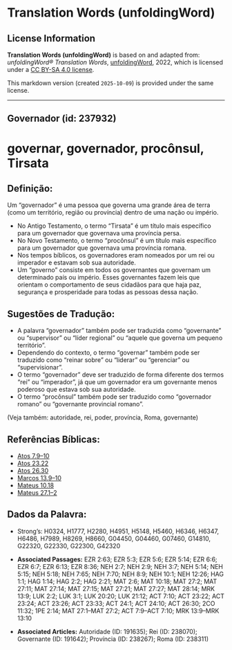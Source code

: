# Translation Words (unfoldingWord)

## License Information

**Translation Words (unfoldingWord)** is based on and adapted from: _unfoldingWord® Translation Words_, [unfoldingWord](https://unfoldingword.org/utw), 2022, which is licensed under a [CC BY-SA 4.0 license](https://creativecommons.org/licenses/by-sa/4.0/legalcode.en).

This markdown version (created `2025-10-09`) is provided under the same license.



--------------------------------

## Governador (id: 237932)

governar, governador, procônsul, Tirsata
========================================

Definição:
----------

Um “governador” é uma pessoa que governa uma grande área de terra (como um território, região ou província) dentro de uma nação ou império.

* No Antigo Testamento, o termo “Tirsata” é um título mais específico para um governador que governava uma província persa.
* No Novo Testamento, o termo “procônsul” é um título mais específico para um governador que governava uma província romana.
* Nos tempos bíblicos, os governadores eram nomeados por um rei ou imperador e estavam sob sua autoridade.
* Um “governo” consiste em todos os governantes que governam um determinado país ou império. Esses governantes fazem leis que orientam o comportamento de seus cidadãos para que haja paz, segurança e prosperidade para todas as pessoas dessa nação.

Sugestões de Tradução:
----------------------

* A palavra “governador” também pode ser traduzida como “governante” ou “supervisor” ou “líder regional” ou “aquele que governa um pequeno território”.
* Dependendo do contexto, o termo “governar” também pode ser traduzido como “reinar sobre” ou “liderar” ou “gerenciar” ou “supervisionar”.
* O termo “governador” deve ser traduzido de forma diferente dos termos “rei” ou “imperador”, já que um governador era um governante menos poderoso que estava sob sua autoridade.
* O termo “procônsul” também pode ser traduzido como “governador romano” ou “governante provincial romano”.

(Veja também: autoridade, rei, poder, província, Roma, governante)

Referências Bíblicas:
---------------------

* [Atos 7\.9–10](https://ref.ly/Acts7:9-Acts7:10)
* [Atos 23\.22](https://ref.ly/Acts23:22)
* [Atos 26\.30](https://ref.ly/Acts26:30)
* [Marcos 13\.9–10](https://ref.ly/Mark13:9-Mark13:10)
* [Mateus 10\.18](https://ref.ly/Matt10:18)
* [Mateus 27\.1–2](https://ref.ly/Matt27:1-Matt27:2)

Dados da Palavra:
-----------------

* Strong’s: H0324, H1777, H2280, H4951, H5148, H5460, H6346, H6347, H6486, H7989, H8269, H8660, G04450, G04460, G07460, G14810, G22320, G22330, G22300, G42320

* **Associated Passages:** EZR 2:63; EZR 5:3; EZR 5:6; EZR 5:14; EZR 6:6; EZR 6:7; EZR 6:13; EZR 8:36; NEH 2:7; NEH 2:9; NEH 3:7; NEH 5:14; NEH 5:15; NEH 5:18; NEH 7:65; NEH 7:70; NEH 8:9; NEH 10:1; NEH 12:26; HAG 1:1; HAG 1:14; HAG 2:2; HAG 2:21; MAT 2:6; MAT 10:18; MAT 27:2; MAT 27:11; MAT 27:14; MAT 27:15; MAT 27:21; MAT 27:27; MAT 28:14; MRK 13:9; LUK 2:2; LUK 3:1; LUK 20:20; LUK 21:12; ACT 7:10; ACT 23:22; ACT 23:24; ACT 23:26; ACT 23:33; ACT 24:1; ACT 24:10; ACT 26:30; 2CO 11:32; 1PE 2:14; MAT 27:1–MAT 27:2; ACT 7:9–ACT 7:10; MRK 13:9–MRK 13:10
* **Associated Articles:** Autoridade (ID: 191635); Rei (ID: 238070); Governante (ID: 191642); Província (ID: 238267); Roma (ID: 238311)

